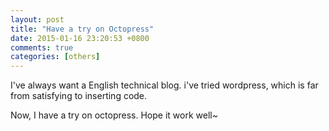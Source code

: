 ```yaml
---
layout: post
title: "Have a try on Octopress"
date: 2015-01-16 23:20:53 +0800
comments: true
categories: [others]
---
```


I've always want a English technical blog. i've tried wordpress, which is far from satisfying to inserting code. 

Now, I have a try on octopress. Hope it work well~
